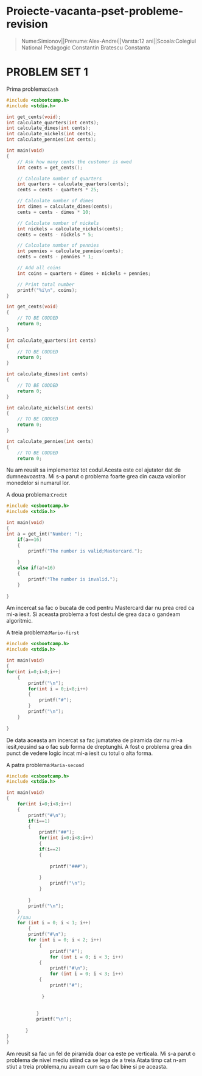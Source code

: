 # Proiecte-vacanta-pset-probleme-revision
>Nume:Simionov||Prenume:Alex-Andrei||Varsta:12 ani||Scoala:Colegiul National Pedagogic Constantin Bratescu Constanta

# PROBLEM SET 1
Prima problema:`Cash`
```c
#include <csbootcamp.h>
#include <stdio.h>

int get_cents(void);
int calculate_quarters(int cents);
int calculate_dimes(int cents);
int calculate_nickels(int cents);
int calculate_pennies(int cents);

int main(void)
{
    // Ask how many cents the customer is owed
    int cents = get_cents();

    // Calculate number of quarters 
    int quarters = calculate_quarters(cents);
    cents = cents - quarters * 25;

    // Calculate number of dimes
    int dimes = calculate_dimes(cents);
    cents = cents - dimes * 10;

    // Calculate number of nickels
    int nickels = calculate_nickels(cents);
    cents = cents - nickels * 5;

    // Calculate number of pennies
    int pennies = calculate_pennies(cents);
    cents = cents - pennies * 1;

    // Add all coins
    int coins = quarters + dimes + nickels + pennies;

    // Print total number
    printf("%i\n", coins);
}

int get_cents(void)
{
    // TO BE CODDED
    return 0;
}

int calculate_quarters(int cents)
{
    // TO BE CODDED
    return 0;
}

int calculate_dimes(int cents)
{
    // TO BE CODDED
    return 0;
}

int calculate_nickels(int cents)
{
    // TO BE CODDED
    return 0;
}

int calculate_pennies(int cents)
{
    // TO BE CODDED
    return 0;
```    
Nu am reusit sa implementez tot codul.Acesta este cel ajutator dat de dumneavoastra.
Mi s-a parut o problema foarte grea din cauza valorilor monedelor si numarul lor.


A doua problema:`Credit`
```c
#include <csbootcamp.h>
#include <stdio.h>

int main(void)
{
int a = get_int("Number: ");
    if(a==16)
    {
        printf("The number is valid;Mastercard.");
        
    }
    else if(a!=16)
    {
        printf("The number is invalid.");
    }
    
}
```
Am incercat sa fac o bucata de cod pentru Mastercard dar nu prea cred ca mi-a iesit.
Si aceasta problema a fost destul de grea daca o gandeam algoritmic.


A treia problema:`Mario-first`
```c
#include <csbootcamp.h>
#include <stdio.h>

int main(void)
{
for(int i=0;i<8;i++)
    {
        printf("\n");
        for(int i = 0;i<8;i++)
        {
            printf("#");
        }
        printf("\n");
    }
    
}
```
De data aceasta am incercat sa fac jumatatea de piramida dar nu mi-a iesit,reusind sa o fac sub forma de dreptunghi.
A fost o problema grea din punct de vedere logic incat mi-a iesit cu totul o alta forma.


A patra problema:`Maria-second`
```c
#include <csbootcamp.h>
#include <stdio.h>

int main(void)
{
    for(int i=0;i<8;i++)
    {
        printf("#\n");
        if(i==1)
        {
            printf("##");
            for(int i=0;i<8;i++)
            {
            if(i==2)
            {
                
                printf("###");
                
            }
                printf("\n");
            }
            
        }
        printf("\n");
    }
    //sau
    for (int i = 0; i < 1; i++)
        {
        printf("#\n");
        for (int i = 0; i < 2; i++)
            {
                printf("#");
                for (int i = 0; i < 3; i++)
            {
                printf("#\n");
                for (int i = 0; i < 3; i++)
            {
                printf("#");       
                    
             }
          
    
           }
           printf("\n");
        
       }
}
}
```
Am reusit sa fac un fel de piramida doar ca este pe verticala.
Mi s-a parut o problema de nivel mediu stiind ca se lega de a treia.Atata timp cat n-am stiut a treia problema,nu aveam cum sa o fac bine si pe aceasta.

